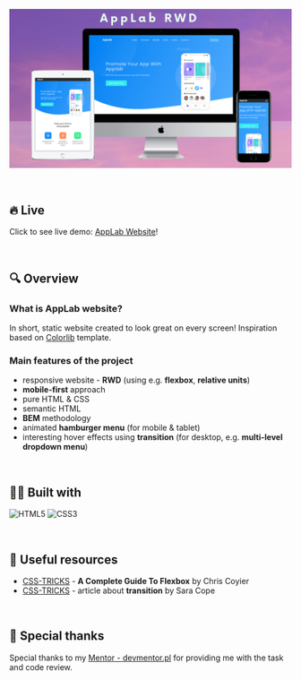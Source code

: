 ![Kanban Board App screenshot](/assets/applab-mockups.png "AppLab website screenshots")

&nbsp;

## 🔥 Live

Click to see live demo: [AppLab Website](https://kanbanblog.com/explained/)!

&nbsp;

## 🔍 Overview

### What is AppLab website?

In short, static website created to look great on every screen! Inspiration based on [Colorlib](https://colorlib.com/wp/) template.

### Main features of the project

- responsive website - **RWD** (using e.g. **flexbox**, **relative units**)
- **mobile-first** approach
- pure HTML & CSS
- semantic HTML
- **BEM** methodology
- animated **hamburger menu** (for mobile & tablet)
- interesting hover effects using **transition** (for desktop, e.g. **multi-level dropdown menu**)

&nbsp;

## 👨‍💻 Built with

![HTML5](https://img.shields.io/badge/HTML5-E34F26?style=for-the-badge&logo=html5&logoColor=white)
![CSS3](https://img.shields.io/badge/CSS3-1572B6?style=for-the-badge&logo=css3&logoColor=white)

&nbsp;

## 🔗 Useful resources

- [CSS-TRICKS](https://css-tricks.com/snippets/css/a-guide-to-flexbox/) - **A Complete Guide To Flexbox** by Chris Coyier
- [CSS-TRICKS](https://css-tricks.com/almanac/properties/t/transition/) - article about **transition** by Sara Cope

&nbsp;
## 🙏 Special thanks

Special thanks to my [Mentor - devmentor.pl](https://devmentor.pl/) for providing me with the task and code review.